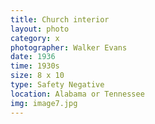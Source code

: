 ```yaml
---
title: Church interior
layout: photo
category: x
photographer: Walker Evans
date: 1936
time: 1930s
size: 8 x 10
type: Safety Negative
location: Alabama or Tennessee
img: image7.jpg
---
```


